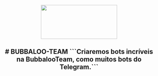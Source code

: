<p align="center">
  <img src="https://telegra.ph/file/3e33c8c1d2ad9b037aa1c.png" width="248" height="111"/>
</p>
<h2 align="center">
# BUBBALOO-TEAM
```Criaremos bots incríveis na BubbalooTeam, como muitos bots do Telegram.```
